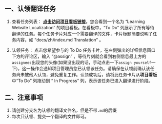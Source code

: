 ## 一、认领翻译任务​

1. 查看任务列表：
   [**点击访问项目看板链接**](https://github.com/orgs/TCCQUPT/projects/6/views/1)，您会看到一个名为 “Learning Website Localization” 的项目看板。在看板中，“To Do” 列展示了所有等待翻译的任务。每个任务卡片对应一个需要翻译的文件，卡片标题简要说明了任务内容，如 “docs/zh/index.md Translation” 。​
   
2. 认领任务：
   点击您希望参与的 To Do 任务卡片，在左侧弹出的详细信息窗口下方的评论区，输入 “@assign” ，等待片刻就会看到右侧信息最上方的`assignees`出现您的头像(如果没出现的话，手动点击一下`assign yourself`一下)，这一操作会通知项目管理员您已认领该任务。请确保在认领前确认该任务尚未被他人认领，避免重复工作。认领成功后，请将此任务卡片从**项目看板**中“To Do” 列拖动到 “ In Progress” 列，表示该任务已进入翻译进行阶段。

## 二、注意事项

1. 请创建分支名为认领的翻译文件名，但是不带`.md`的后缀
2. 每次只认领、提交一个翻译的文件即可。
